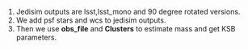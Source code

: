 1. Jedisim outputs are lsst,lsst\_mono and 90 degree rotated versions.
2. We add psf stars and wcs to jedisim outputs.
3. Then we use **obs\_file** and **Clusters** to estimate mass and get KSB
   parameters.
